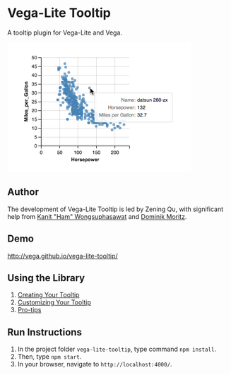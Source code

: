 # Vega-Lite Tooltip
A tooltip plugin for Vega-Lite and Vega.

![demo image](demo.png "a tooltip for a Vega-Lite scatterplot")


## Author
The development of Vega-Lite Tooltip is led by Zening Qu, with significant help from [Kanit "Ham" Wongsuphasawat](https://twitter.com/kanitw) and [Dominik Moritz](https://twitter.com/domoritz).


## Demo
http://vega.github.io/vega-lite-tooltip/

## Using the Library
1. [Creating Your Tooltip](docs/creating_your_tooltip.md)
2. [Customizing Your Tooltip](docs/customizing_your_tooltip.md)
3. [Pro-tips](/docs/pro_tips.md)

## Run Instructions
1. In the project folder `vega-lite-tooltip`, type command `npm install`.
2. Then, type `npm start`.
3. In your browser, navigate to `http://localhost:4000/`.
